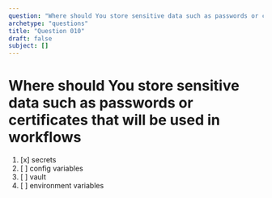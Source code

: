 ```yaml
---
question: "Where should You store sensitive data such as passwords or certificates that will be used in workflows"
archetype: "questions"
title: "Question 010"
draft: false
subject: []
---
```


# Where should You store sensitive data such as passwords or certificates that will be used in workflows
1. [x] secrets
1. [ ] config variables
1. [ ] vault
1. [ ] environment variables

